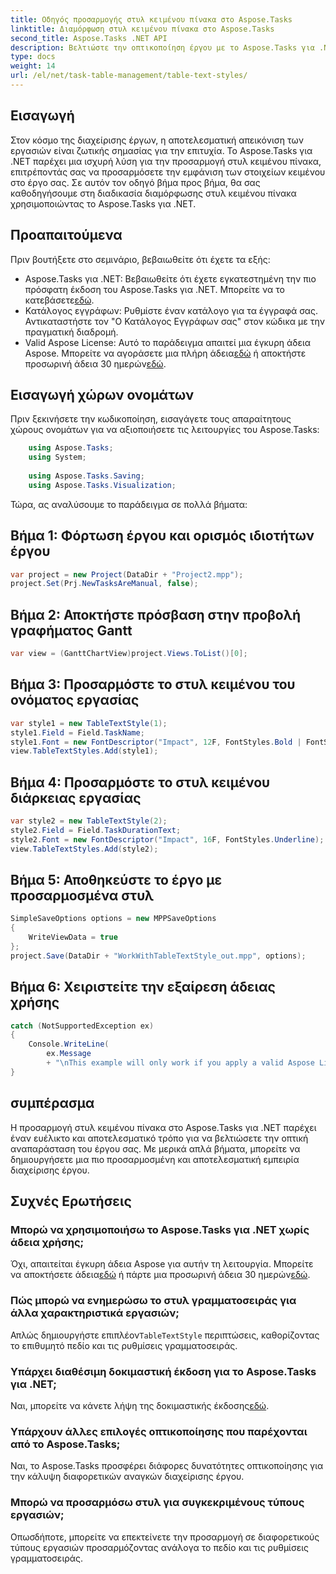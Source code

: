 ```yaml
---
title: Οδηγός προσαρμογής στυλ κειμένου πίνακα στο Aspose.Tasks
linktitle: Διαμόρφωση στυλ κειμένου πίνακα στο Aspose.Tasks
second_title: Aspose.Tasks .NET API
description: Βελτιώστε την οπτικοποίηση έργου με το Aspose.Tasks για .NET. Μάθετε να διαμορφώνετε τα στυλ κειμένου πίνακα βήμα προς βήμα. Ενισχύστε την αποτελεσματικότητα και την παρουσίαση.
type: docs
weight: 14
url: /el/net/task-table-management/table-text-styles/
---
```

## Εισαγωγή
Στον κόσμο της διαχείρισης έργων, η αποτελεσματική απεικόνιση των εργασιών είναι ζωτικής σημασίας για την επιτυχία. Το Aspose.Tasks για .NET παρέχει μια ισχυρή λύση για την προσαρμογή στυλ κειμένου πίνακα, επιτρέποντάς σας να προσαρμόσετε την εμφάνιση των στοιχείων κειμένου στο έργο σας. Σε αυτόν τον οδηγό βήμα προς βήμα, θα σας καθοδηγήσουμε στη διαδικασία διαμόρφωσης στυλ κειμένου πίνακα χρησιμοποιώντας το Aspose.Tasks για .NET.
## Προαπαιτούμενα
Πριν βουτήξετε στο σεμινάριο, βεβαιωθείτε ότι έχετε τα εξής:
- Aspose.Tasks για .NET: Βεβαιωθείτε ότι έχετε εγκατεστημένη την πιο πρόσφατη έκδοση του Aspose.Tasks για .NET. Μπορείτε να το κατεβάσετε[εδώ](https://releases.aspose.com/tasks/net/).
- Κατάλογος εγγράφων: Ρυθμίστε έναν κατάλογο για τα έγγραφά σας. Αντικαταστήστε τον "Ο Κατάλογος Εγγράφων σας" στον κώδικα με την πραγματική διαδρομή.
-  Valid Aspose License: Αυτό το παράδειγμα απαιτεί μια έγκυρη άδεια Aspose. Μπορείτε να αγοράσετε μια πλήρη άδεια[εδώ](https://purchase.aspose.com/buy) ή αποκτήστε προσωρινή άδεια 30 ημερών[εδώ](https://purchase.aspose.com/temporary-license/).
## Εισαγωγή χώρων ονομάτων
Πριν ξεκινήσετε την κωδικοποίηση, εισαγάγετε τους απαραίτητους χώρους ονομάτων για να αξιοποιήσετε τις λειτουργίες του Aspose.Tasks:
```csharp
    using Aspose.Tasks;
    using System;
    
    using Aspose.Tasks.Saving;
    using Aspose.Tasks.Visualization;
```
Τώρα, ας αναλύσουμε το παράδειγμα σε πολλά βήματα:
## Βήμα 1: Φόρτωση έργου και ορισμός ιδιοτήτων έργου
```csharp
var project = new Project(DataDir + "Project2.mpp");
project.Set(Prj.NewTasksAreManual, false);
```
## Βήμα 2: Αποκτήστε πρόσβαση στην προβολή γραφήματος Gantt
```csharp
var view = (GanttChartView)project.Views.ToList()[0];
```
## Βήμα 3: Προσαρμόστε το στυλ κειμένου του ονόματος εργασίας
```csharp
var style1 = new TableTextStyle(1);
style1.Field = Field.TaskName;
style1.Font = new FontDescriptor("Impact", 12F, FontStyles.Bold | FontStyles.Italic);
view.TableTextStyles.Add(style1);
```
## Βήμα 4: Προσαρμόστε το στυλ κειμένου διάρκειας εργασίας
```csharp
var style2 = new TableTextStyle(2);
style2.Field = Field.TaskDurationText;
style2.Font = new FontDescriptor("Impact", 16F, FontStyles.Underline);
view.TableTextStyles.Add(style2);
```
## Βήμα 5: Αποθηκεύστε το έργο με προσαρμοσμένα στυλ
```csharp
SimpleSaveOptions options = new MPPSaveOptions
{
    WriteViewData = true
};
project.Save(DataDir + "WorkWithTableTextStyle_out.mpp", options);
```
## Βήμα 6: Χειριστείτε την εξαίρεση άδειας χρήσης
```csharp
catch (NotSupportedException ex)
{
    Console.WriteLine(
        ex.Message
        + "\nThis example will only work if you apply a valid Aspose License. You can purchase a full license or get a 30-day temporary license from [Aspose](http://www.aspose.com/purchase/default.aspx).");
}
```
## συμπέρασμα
Η προσαρμογή στυλ κειμένου πίνακα στο Aspose.Tasks για .NET παρέχει έναν ευέλικτο και αποτελεσματικό τρόπο για να βελτιώσετε την οπτική αναπαράσταση του έργου σας. Με μερικά απλά βήματα, μπορείτε να δημιουργήσετε μια πιο προσαρμοσμένη και αποτελεσματική εμπειρία διαχείρισης έργου.
## Συχνές Ερωτήσεις
### Μπορώ να χρησιμοποιήσω το Aspose.Tasks για .NET χωρίς άδεια χρήσης;
 Όχι, απαιτείται έγκυρη άδεια Aspose για αυτήν τη λειτουργία. Μπορείτε να αποκτήσετε άδεια[εδώ](https://purchase.aspose.com/buy) ή πάρτε μια προσωρινή άδεια 30 ημερών[εδώ](https://purchase.aspose.com/temporary-license/).
### Πώς μπορώ να ενημερώσω το στυλ γραμματοσειράς για άλλα χαρακτηριστικά εργασιών;
 Απλώς δημιουργήστε επιπλέον`TableTextStyle` περιπτώσεις, καθορίζοντας το επιθυμητό πεδίο και τις ρυθμίσεις γραμματοσειράς.
### Υπάρχει διαθέσιμη δοκιμαστική έκδοση για το Aspose.Tasks για .NET;
 Ναι, μπορείτε να κάνετε λήψη της δοκιμαστικής έκδοσης[εδώ](https://releases.aspose.com/).
### Υπάρχουν άλλες επιλογές οπτικοποίησης που παρέχονται από το Aspose.Tasks;
Ναι, το Aspose.Tasks προσφέρει διάφορες δυνατότητες οπτικοποίησης για την κάλυψη διαφορετικών αναγκών διαχείρισης έργου.
### Μπορώ να προσαρμόσω στυλ για συγκεκριμένους τύπους εργασιών;
Οπωσδήποτε, μπορείτε να επεκτείνετε την προσαρμογή σε διαφορετικούς τύπους εργασιών προσαρμόζοντας ανάλογα το πεδίο και τις ρυθμίσεις γραμματοσειράς.